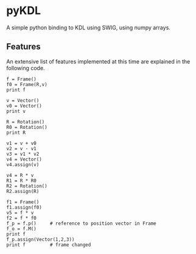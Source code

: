 # pyKDL
A simple python binding to KDL using SWIG, using numpy arrays.

## Features
An extensive list of features implemented at this time are explained in the following code.

```
f = Frame()
f0 = Frame(R,v)
print f

v = Vector()
v0 = Vector()
print v

R = Rotation()
R0 = Rotation()
print R

v1 = v + v0
v2 = v - v1
v3 = v1 * v2
v4 = Vector()
v4.assign(v)

v4 = R * v
R1 = R * R0
R2 = Rotation()
R2.assign(R)

f1 = Frame()
f1.assign(f0)
v5 = f * v
f2 = f * f0
f_p = f.p()     # reference to position vector in Frame
f_o = f.M()
print f
f_p.assign(Vector(1,2,3))
print f         # frame changed
```
